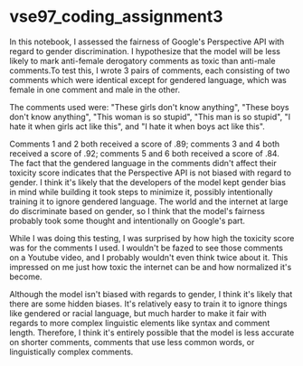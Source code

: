 # vse97_coding_assignment3

In this notebook, I assessed the fairness of Google's Perspective API with regard to gender discrimination. I hypothesize that the model will be less likely to mark anti-female derogatory comments as toxic than anti-male comments.To test this, I wrote 3 pairs of comments, each consisting of two comments which were identical except for gendered language, which was female in one comment and male in the other.

The comments used were: "These girls don't know anything", "These boys don't know anything", "This woman is so stupid", "This man is so stupid", "I hate it when girls act like this", and "I hate it when boys act like this".

Comments 1 and 2 both received a score of .89; comments 3 and 4 both received a score of .92; comments 5 and 6 both received a score of .84. The fact that the gendered language in the comments didn't affect their toxicity score indicates that the Perspective API is not biased with regard to gender. I think it's likely that the developers of the model kept gender bias in mind while building it took steps to minimize it, possibly intentionally training it to ignore gendered language. The world and the internet at large do discriminate based on gender, so I think that the model's fairness probably took some thought and intentionally on Google's part.

While I was doing this testing, I was surprised by how high the toxicity score was for the comments I used. I wouldn't be fazed to see those comments on a Youtube video, and I probably wouldn't even think twice about it. This impressed on me just how toxic the internet can be and how normalized it's become.

Although the model isn't biased with regards to gender, I think it's likely that there are some hidden biases. It's relatively easy to train it to ignore things like gendered or racial language, but much harder to make it fair with regards to more complex linguistic elements like syntax and comment length. Therefore, I think it's entirely possible that the model is less accurate on shorter comments, comments that use less common words, or linguistically complex comments.
